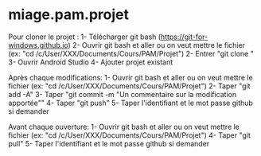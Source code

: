# miage.pam.projet

Pour cloner le projet :
  1- Télécharger git bash (https://git-for-windows.github.io)
  2- Ouvrir git bash et aller ou on veut mettre le fichier (ex: "cd /c/User/XXX/Documents/Cours/PAM/Projet")
  2- Entrer "git clone "
  3- Ouvrir Android Studio
  4- Ajouter projet existant
  
Après chaque modifications:
  1- Ouvrir git bash et aller ou on veut mettre le fichier (ex: "cd /c/User/XXX/Documents/Cours/PAM/Projet")
  2- Taper "git add -A"
  3- Taper "git commit -m "Un commentaire sur la modification apportée""
  4- Taper "git push"
  5- Taper l'identifiant et le mot passe github si demander 
  
Avant chaque ouverture:
  1- Ouvrir git bash et aller ou on veut mettre le fichier (ex: "cd /c/User/XXX/Documents/Cours/PAM/Projet")
  4- Taper "git pull"
  5- Taper l'identifiant et le mot passe github si demander 
  
